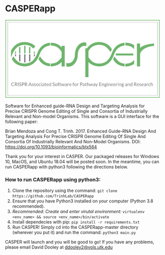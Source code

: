 # CASPERapp

![](CASPER-logo.jpg)

Software for Enhanced guide-RNA Design and Targeting Analysis for Precise CRISPR Genome Editing of Single and Consortia of Industrially Relevant and Non-model Organisms. This software is a GUI interface for the following paper:

Brian Mendoza and Cong T. Trinh. 2017. Enhanced Guide-RNA Design And Targeting Analysis For Precise CRISPR Genome Editing Of Single And Consortia Of Industrially Relevant And Non-Model Organisms. DOI: https://doi.org/10.1093/bioinformatics/btx564

Thank you for your interest in CASPER. Our packaged releases for Windows 10, MacOS, and Ubuntu 18.04 will be posted soon. In the meantime, you can run CASPERapp with python3 following the directions below.

### How to run CASPERapp using python3:
1) Clone the repository using the command: ```git clone https://github.com/TrinhLab/CASPERapp```
2) Ensure that you have Python3 installed on your computer (Python 3.8 recommended).
3) _Recommended: Create and enter virutal environment:_ ```virtualenv <env_name> && source <env_name>/bin/activate```
4) Install dependecies with pip: ```pip install -r requirements.txt```
5) Run CASPER!  Simply cd into the CASPERapp-master directory (wherever you put it) and run the command: ```python3 main.py```
   
CASPER will launch and you will be good to go! If you have any problems, please email David Dooley at ddooley2@vols.utk.edu

